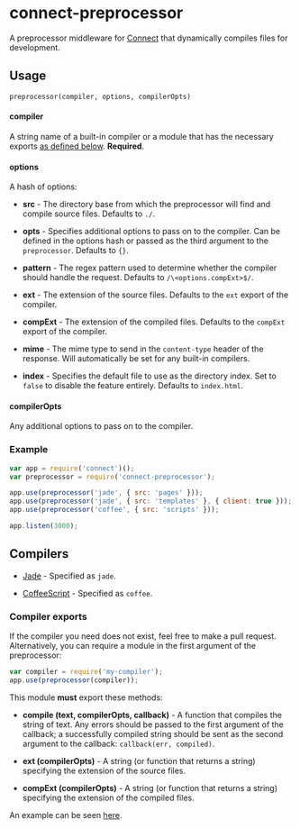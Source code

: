 # connect-preprocessor

A preprocessor middleware for [Connect](http://www.senchalabs.org/connect/)
that dynamically compiles files for development.

## Usage

`preprocessor(compiler, options, compilerOpts)`

#### compiler

A string name of a built-in compiler or a module that has the necessary exports
[as defined below](#compilers). **Required**.

#### options

A hash of options:

- **src** -
The directory base from which the preprocessor will find and compile source
files. Defaults to `./`.

- **opts** -
Specifies additional options to pass on to the compiler. Can be defined in the
options hash or passed as the third argument to the `preprocessor`. Defaults to
`{}`.

- **pattern** -
The regex pattern used to determine whether the compiler should handle the
request. Defaults to `/\<options.compExt>$/`.

- **ext** -
The extension of the source files. Defaults to the `ext` export of the
compiler.

- **compExt** -
The extension of the compiled files. Defaults to the `compExt` export of the
compiler.

- **mime** -
The mime type to send in the `content-type` header of the response. Will
automatically be set for any built-in compilers.

- **index** -
Specifies the default file to use as the directory index. Set to `false` to
disable the feature entirely. Defaults to `index.html`.

#### compilerOpts
Any additional options to pass on to the compiler.

### Example

``` js
var app = require('connect')();
var preprocessor = require('connect-preprocessor');

app.use(preprocessor('jade', { src: 'pages' }));
app.use(preprocessor('jade', { src: 'templates' }, { client: true }));
app.use(preprocessor('coffee', { src: 'scripts' }));

app.listen(3000);
```

## Compilers

- [Jade](http://jade-lang.com/) -
Specified as `jade`.

- [CoffeeScript](http://coffeescript.org/) -
Specified as `coffee`.

### Compiler exports

If the compiler you need does not exist, feel free to make a pull request.
Alternatively, you can require a module in the first argument of the
preprocessor:

``` js
var compiler = require('my-compiler');
app.use(preprocessor(compiler));
```

This module **must** export these methods:

- **compile (text, compilerOpts, callback)** -
A function that compiles the string of text. Any errors should be passed to the
first argument of the callback; a successfully compiled string should be sent
as the second argument to the callback: `callback(err, compiled)`.

- **ext (compilerOpts)** -
A string (or function that returns a string) specifying the extension of the
source files.

- **compExt (compilerOpts)** -
A string (or function that returns a string) specifying the extension of the
compiled files.

An example can be seen [here](lib/compilers/jade.js).
